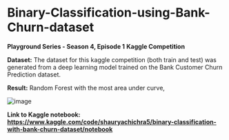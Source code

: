 # Binary-Classification-using-Bank-Churn-dataset
**Playground Series - Season 4, Episode 1**
**Kaggle Competition**

**Dataset:**
The dataset for this kaggle competition (both train and test) was generated from a deep learning model trained on the Bank Customer Churn Prediction dataset.

**Result:**
Random Forest with the most area under curve,

![image](https://github.com/ShauryaChichra/Binary-Classification-using-Bank-Churn-dataset/assets/98745979/17787f51-7e84-4bc5-a9dd-63c13c551c23)

**Link to Kaggle notebook: https://www.kaggle.com/code/shauryachichra5/binary-classification-with-bank-churn-dataset/notebook**

